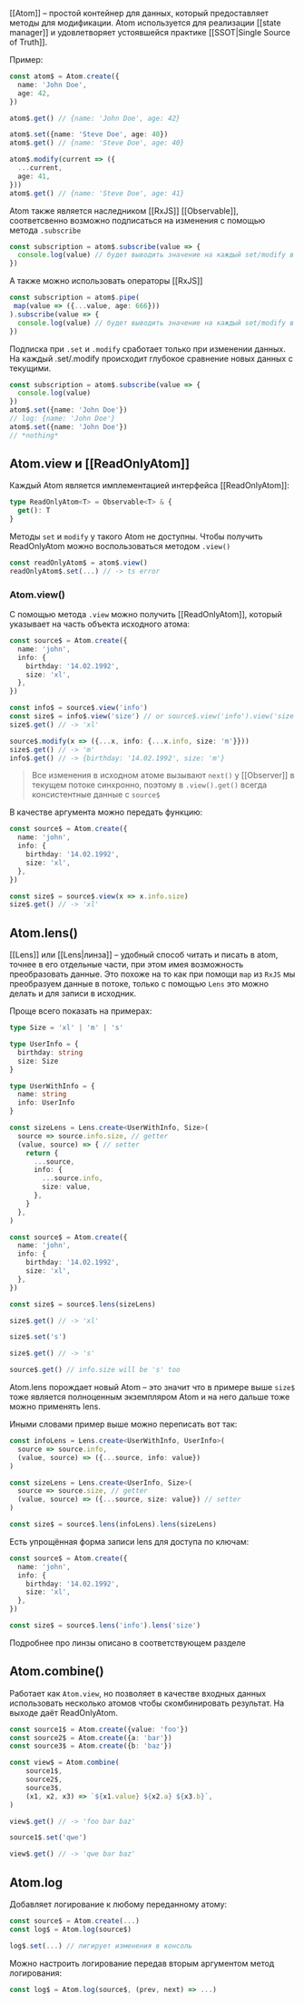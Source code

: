 [[Atom]] – простой контейнер для данных, который предоставляет методы для модификации.
Atom используется для реализации [[state manager]] и удовлетворяет устоявшейся практике [[SSOT|Single Source of Truth]].

Пример:
```ts
const atom$ = Atom.create({
  name: 'John Doe',
  age: 42,
})

atom$.get() // {name: 'John Doe', age: 42}

atom$.set({name: 'Steve Doe', age: 40})
atom$.get() // {name: 'Steve Doe', age: 40}

atom$.modify(current => ({
  ...current,
  age: 41,
}))
atom$.get() // {name: 'Steve Doe', age: 41}
```
Atom также является наследником [[RxJS]] [[Observable]], соответсвенно возможно подписаться на изменения с помощью метода `.subscribe`
```ts
const subscription = atom$.subscribe(value => {
  console.log(value) // будет выводить значение на каждый set/modify в atom$
})
```
А также можно использовать операторы [[RxJS]]
```ts
const subscription = atom$.pipe(
 map(value => ({...value, age: 666}))
).subscribe(value => {
  console.log(value) // будет выводить значение на каждый set/modify в atom$, при этом age всегда будет выводиться как 666
})
```

Подписка при `.set` и `.modify` сработает только при изменении данных. На каждый .set/.modify происходит глубокое сравнение новых данных с текущими.
```ts
const subscription = atom$.subscribe(value => {
  console.log(value)
})
atom$.set({name: 'John Doe'})
// log: {name: 'John Doe'}
atom$.set({name: 'John Doe'})
// *nothing*
```

## Atom.view и [[ReadOnlyAtom]]
Каждый Atom является имплементацией интерфейса [[ReadOnlyAtom]]:
```ts
type ReadOnlyAtom<T> = Observable<T> & {
  get(): T
}
```
Методы `set` и `modify` у такого Atom не доступны.
Чтобы получить ReadOnlyAtom можно воспользоваться методом `.view()`
```ts
const readOnlyAtom$ = atom$.view()
readOnlyAtom$.set(...) // -> ts error
```
### Atom.view()
С помощью метода `.view` можно получить [[ReadOnlyAtom]], который указывает на часть объекта исходного атома:
```ts
const source$ = Atom.create({
  name: 'john',
  info: {
    birthday: '14.02.1992',
    size: 'xl',
  },
})

const info$ = source$.view('info')
const size$ = info$.view('size') // or source$.view('info').view('size')
size$.get() // -> 'xl'

source$.modify(x => ({...x, info: {...x.info, size: 'm'}}))
size$.get() // -> 'm'
info$.get() // -> {birthday: '14.02.1992', size: 'm'}
```

> Все изменения в исходном атоме вызывают `next()` у [[Observer]] в текущем потоке синхронно, поэтому в `.view().get()` всегда консистентные данные с `source$`

В качестве аргумента можно передать функцию:
```ts
const source$ = Atom.create({
  name: 'john',
  info: {
    birthday: '14.02.1992',
    size: 'xl',
  },
})

const size$ = source$.view(x => x.info.size)
size$.get() // -> 'xl'
```

## Atom.lens()

[[Lens]] или [[Lens|линза]] – удобный способ читать и писать в atom, точнее в его отдельные части, при этом имея возможность преобразовать данные. Это похоже на то как при помощи `map` из `RxJS` мы преобразуем данные в потоке, только с помощью `Lens` это можно делать и для записи в исходник.

Проще всего показать на примерах:
```ts
type Size = 'xl' | 'm' | 's'

type UserInfo = {
  birthday: string
  size: Size
}

type UserWithInfo = {
  name: string
  info: UserInfo
}

const sizeLens = Lens.create<UserWithInfo, Size>(
  source => source.info.size, // getter
  (value, source) => { // setter
    return {
      ...source,
      info: {
        ...source.info,
        size: value,
      },
    }
  },
)

const source$ = Atom.create({
  name: 'john',
  info: {
    birthday: '14.02.1992',
    size: 'xl',
  },
})

const size$ = source$.lens(sizeLens)

size$.get() // -> 'xl'

size$.set('s')

size$.get() // -> 's'

source$.get() // info.size will be 's' too
```

Atom.lens порождает новый Atom – это значит что в примере выше `size$` тоже является полноценным экземпляром Atom и на него дальше тоже можно применять lens.

Иными словами пример выше можно переписать вот так:
```ts
const infoLens = Lens.create<UserWithInfo, UserInfo>(
  source => source.info,
  (value, source) => ({...source, info: value})
)

const sizeLens = Lens.create<UserInfo, Size>(
  source => source.size, // getter
  (value, source) => ({...source, size: value}) // setter
)

const size$ = source$.lens(infoLens).lens(sizeLens)
```

Есть упрощённая форма записи lens для доступа по ключам:
```ts
const source$ = Atom.create({
  name: 'john',
  info: {
    birthday: '14.02.1992',
    size: 'xl',
  },
})

const size$ = source$.lens('info').lens('size')
```

Подробнее про линзы описано в соответствующем разделе

## Atom.combine()
Работает как `Atom.view`, но позволяет в качестве входных данных использовать несколько атомов чтобы скомбинировать результат. На выходе даёт ReadOnlyAtom.
```ts
const source1$ = Atom.create({value: 'foo'})
const source2$ = Atom.create({a: 'bar'})
const source3$ = Atom.create({b: 'baz'})

const view$ = Atom.combine(
	source1$,
	source2$,
	source3$,
	(x1, x2, x3) => `${x1.value} ${x2.a} ${x3.b}`,
)

view$.get() // -> 'foo bar baz'

source1$.set('qwe')

view$.get() // -> 'qwe bar baz'
```

## Atom.log
Добавляет логирование к любому переданному атому:
```ts
const source$ = Atom.create(...)
const log$ = Atom.log(source$)

log$.set(...) // лигирует изменения в консоль
```
Можно настроить логирование передав вторым аргументом метод логирования:
```ts
const log$ = Atom.log(source$, (prev, next) => ...)
```
